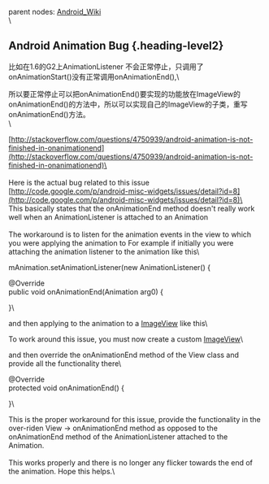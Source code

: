 parent nodes: [Android\_Wiki](Android_Wiki.html)\
\

Android Animation Bug {.heading-level2}
---------------------

比如在1.6的G2上AnimationListener
不会正常停止，只调用了onAnimationStart()没有正常调用onAnimationEnd(),\

所以要正常停止可以把onAnimationEnd()要实现的功能放在ImageView的onAnimationEnd()的方法中，所以可以实现自己的ImageView的子类，重写onAnimationEnd()方法。\
 \

[http://stackoverflow.com/questions/4750939/android-animation-is-not-finished-in-onanimationend](http://stackoverflow.com/questions/4750939/android-animation-is-not-finished-in-onanimationend)\
 \
 \
 Here is the actual bug related to this issue
[http://code.google.com/p/android-misc-widgets/issues/detail?id=8](http://code.google.com/p/android-misc-widgets/issues/detail?id=8)\
 \
 This basically states that the onAnimationEnd method doesn't really
work well when an AnimationListener is attached to an Animation\
 \
 The workaround is to listen for the animation events in the view to
which you were applying the animation to For example if initially you
were attaching the animation listener to the animation like this\

mAnimation.setAnimationListener(new AnimationListener() {

@Override\
 public void onAnimationEnd(Animation arg0) {

}\

and then applying to the animation to a [ImageView](ImageView.html) like
this\

To work around this issue, you must now create a custom
[ImageView](ImageView.html)\

and then override the onAnimationEnd method of the View class and
provide all the functionality there\

@Override\
 protected void onAnimationEnd() {

}\

This is the proper workaround for this issue, provide the functionality
in the over-riden View -\> onAnimationEnd method as opposed to the
onAnimationEnd method of the AnimationListener attached to the
Animation.\
 \
 This works properly and there is no longer any flicker towards the end
of the animation. Hope this helps.\


